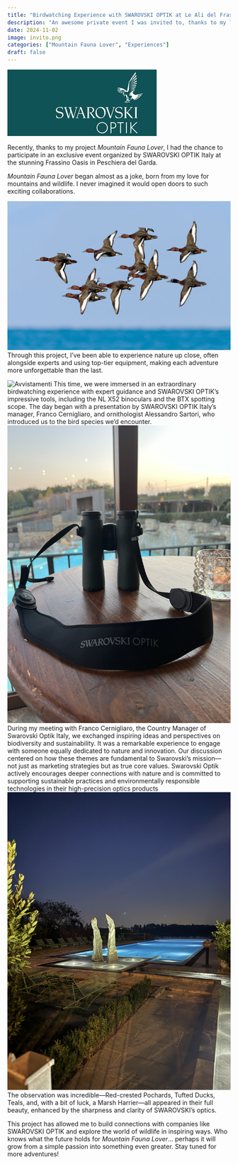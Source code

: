 ```yaml
---
title: "Birdwatching Experience with SWAROVSKI OPTIK at Le Ali del Frassino Residence (Lake Frassino)"
description: "An awesome private event I was invited to, thanks to my long-standing collaboration with SWAROVSKI OPTIK through the Mountain Fauna Lover project."
date: 2024-11-02
image: invito.png
categories: ["Mountain Fauna Lover", "Experiences"]
draft: false
---
```

![Logo Swarovski Optik](swarovski.jpeg)

Recently, thanks to my project *Mountain Fauna Lover*, I had the chance to participate in an exclusive event organized by SWAROVSKI OPTIK Italy at the stunning Frassino Oasis in Peschiera del Garda. 

*Mountain Fauna Lover* began almost as a joke, born from my love for mountains and wildlife. I never imagined it would open doors to such exciting collaborations. 

![Migration](migrazione.jpg)
Through this project, I’ve been able to experience nature up close, often alongside experts and using top-tier equipment, making each adventure more unforgettable than the last.

![Avvistamenti](papera.jpg)
This time, we were immersed in an extraordinary birdwatching experience with expert guidance and SWAROVSKI OPTIK’s impressive tools, including the NL X52 binoculars and the BTX spotting scope. The day began with a presentation by SWAROVSKI OPTIK Italy’s manager, Franco Cernigliaro, and ornithologist Alessandro Sartori, who introduced us to the bird species we’d encounter.
![Avvistamenti](binocolo.JPG)
During my meeting with Franco Cernigliaro, the Country Manager of Swarovski Optik Italy, we exchanged inspiring ideas and perspectives on biodiversity and sustainability. It was a remarkable experience to engage with someone equally dedicated to nature and innovation. Our discussion centered on how these themes are fundamental to Swarovski’s mission—not just as marketing strategies but as true core values. 
Swarovski Optik actively encourages deeper connections with nature and is committed to supporting sustainable practices and environmentally responsible technologies in their high-precision optics products
![Avvistamenti](pool.JPG)
The observation was incredible—Red-crested Pochards, Tufted Ducks, Teals, and, with a bit of luck, a Marsh Harrier—all appeared in their full beauty, enhanced by the sharpness and clarity of SWAROVSKI’s optics.

This project has allowed me to build connections with companies like SWAROVSKI OPTIK and explore the world of wildlife in inspiring ways. Who knows what the future holds for *Mountain Fauna Lover*… perhaps it will grow from a simple passion into something even greater. Stay tuned for more adventures!